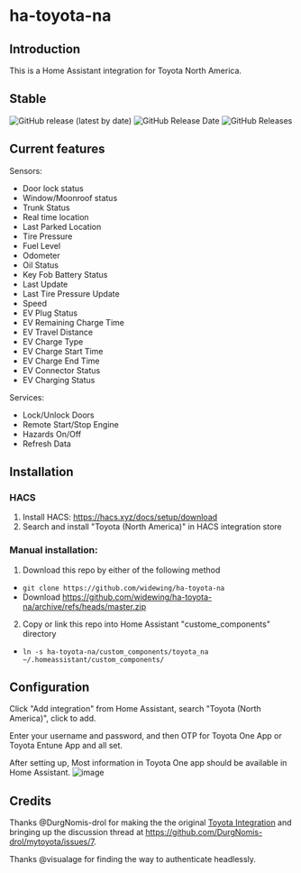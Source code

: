 # ha-toyota-na

## Introduction
This is a Home Assistant integration for Toyota North America.

## Stable
![GitHub release (latest by date)](https://img.shields.io/github/v/release/widewing/ha-toyota-na?style=for-the-badge) ![GitHub Release Date](https://img.shields.io/github/release-date/widewing/ha-toyota-na?style=for-the-badge) ![GitHub Releases](https://img.shields.io/github/downloads/widewing/ha-toyota-na/latest/total?color=purple&label=%20release%20Downloads&style=for-the-badge) 

## Current features
Sensors:
* Door lock status
* Window/Moonroof status
* Trunk Status
* Real time location
* Last Parked Location
* Tire Pressure
* Fuel Level
* Odometer
* Oil Status
* Key Fob Battery Status
* Last Update
* Last Tire Pressure Update
* Speed
* EV Plug Status
* EV Remaining Charge Time
* EV Travel Distance
* EV Charge Type
* EV Charge Start Time
* EV Charge End Time
* EV Connector Status
* EV Charging Status

Services:
* Lock/Unlock Doors
* Remote Start/Stop Engine
* Hazards On/Off
* Refresh Data
## Installation
### HACS
1. Install HACS: https://hacs.xyz/docs/setup/download
2. Search and install "Toyota (North America)" in HACS integration store

### Manual installation:
1. Download this repo by either of the following method
- `git clone https://github.com/widewing/ha-toyota-na`
- Download https://github.com/widewing/ha-toyota-na/archive/refs/heads/master.zip
2. Copy or link this repo into Home Assistant "custome_components" directory
- `ln -s ha-toyota-na/custom_components/toyota_na ~/.homeassistant/custom_components/`

## Configuration
Click "Add integration" from Home Assistant, search "Toyota (North America)", click to add.

Enter your username and password, and then OTP for Toyota One App or Toyota Entune App and all set.

After setting up, Most information in Toyota One app should be available in Home Assistant.
![image](https://user-images.githubusercontent.com/4755389/147372481-4d280b6e-6f61-434c-a768-f4a089f009c3.png)

## Credits
Thanks @DurgNomis-drol for making the the original [Toyota Integration](https://github.com/DurgNomis-drol/ha_toyota) and bringing up the discussion thread at https://github.com/DurgNomis-drol/mytoyota/issues/7.

Thanks @visualage for finding the way to authenticate headlessly.
